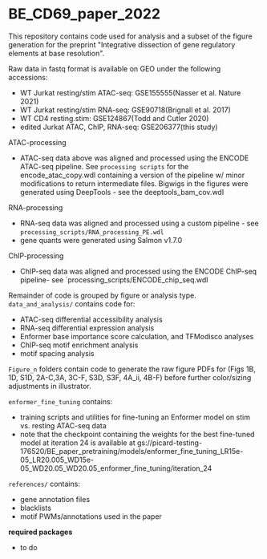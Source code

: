 # BE_CD69_paper_2022

This repository contains code used for analysis and a subset of the figure generation for the preprint "Integrative dissection of gene regulatory elements at base resolution". 

Raw data in fastq format is available on GEO under the following accessions:
 - WT Jurkat resting/stim ATAC-seq: GSE155555(Nasser et al. Nature 2021)
 - WT Jurkat resting/stim RNA-seq: GSE90718(Brignall et al. 2017) 
 - WT CD4 resting.stim: GSE124867(Todd and Cutler 2020)
 - edited Jurkat ATAC, ChIP, RNA-seq: GSE206377(this study)

ATAC-processing
 - ATAC-seq data above was aligned and processed using the ENCODE ATAC-seq pipeline. See `processing scripts` for the encode_atac_copy.wdl containing a version of the pipeline w/ minor modifications to return intermediate files. Bigwigs in the figures were generated using DeepTools - see the deeptools_bam_cov.wdl
 
RNA-processing
 - RNA-seq data was aligned and processed using a custom pipeline - see `processing_scripts/RNA_processing_PE.wdl`
 - gene quants were generated using Salmon v1.7.0
 
ChIP-processing
 - ChIP-seq data was aligned and processed using the ENCODE ChIP-seq pipeline- see `processing_scripts/ENCODE_chip_seq.wdl

Remainder of code is grouped by figure or analysis type. 
`data_and_analysis/` contains code for:
 - ATAC-seq differential accessibility analysis
 - RNA-seq differential expression analysis
 - Enformer base importance score calculation, and TFModisco analyses
 - ChIP-seq motif enrichment analysis
 - motif spacing analysis
 
 `Figure_n` folders contain code to generate the raw figure PDFs for (Figs 1B, 1D, S1D, 2A-C,3A, 3C-F, S3D, S3F, 4A_ii, 4B-F) before further color/sizing adjustments in illustrator. 

`enformer_fine_tuning` contains: 
 - training scripts and utilities for fine-tuning an Enformer model on stim vs. resting ATAC-seq data
 - note that the checkpoint containing the weights for the best fine-tuned model at iteration 24 is available at gs://picard-testing-176520/BE_paper_pretraining/models/enformer_fine_tuning_LR15e-05_LR20.005_WD15e-05_WD20.05_WD20.05_enformer_fine_tuning/iteration_24

`references/` contains: 
 - gene annotation files
 - blacklists
 - motif PWMs/annotations used in the paper

**required packages**
 - to do
